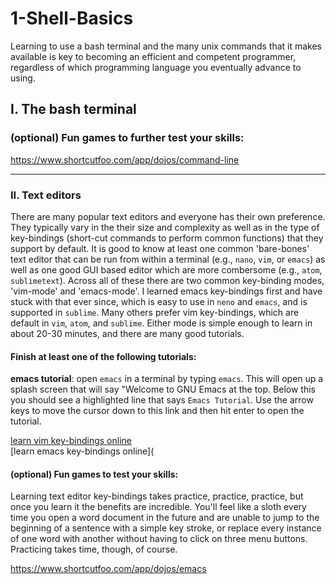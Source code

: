 # 1-Shell-Basics

Learning to use a bash terminal and the many unix commands that it makes available is key to becoming an efficient and competent programmer, regardless of which programming language you eventually advance to using.   

## I. The bash terminal

### (optional) Fun games to further test your skills:  
https://www.shortcutfoo.com/app/dojos/command-line

-------------------------------------------------------------------------------------------

### II. Text editors  
There are many popular text editors and everyone has their own preference. They typically vary in the their size and complexity as well as in the type of key-bindings (short-cut commands to perform common functions) that they support by default. It is good to know at least one common 'bare-bones' text editor that can be run from within a terminal (e.g., `nano`, `vim`, or `emacs`) as well as one good GUI based editor which are more combersome (e.g., `atom`, `sublimetext`). Across all of these there are two common key-binding modes, 'vim-mode' and 'emacs-mode'. I learned emacs key-bindings first and have stuck with that ever since, which is easy to use in `neno` and `emacs`, and is supported in `sublime`. Many others prefer vim key-bindings, which are default in `vim`, `atom`, and `sublime`. Either mode is simple enough to learn in about 20-30 minutes, and there are many good tutorials. 


#### Finish at least one of the following tutorials:
**emacs tutorial**: open `emacs` in a terminal by typing `emacs`. This will open up a splash screen that will say "Welcome to GNU Emacs at the top. Below this you should see a highlighted line that says `Emacs Tutorial`. Use the arrow keys to move the cursor down to this link and then hit enter to open the tutorial.  

[learn vim key-bindings online](http://www.openvim.com/)  
[learn emacs key-bindings online](


#### (optional) Fun games to test your skills: 
Learning text editor key-bindings takes practice, practice, practice, but once you learn it the benefits are incredible. You'll feel like a sloth every time you open a word document in the future and are unable to jump to the beginning of a sentence with a simple key stroke, or replace every instance of one word with another without having to click on three menu buttons. Practicing takes time, though, of course. 

https://www.shortcutfoo.com/app/dojos/emacs





